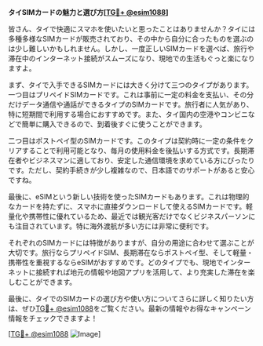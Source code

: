 **タイSIMカードの魅力と選び方[[TG💪+ @esim1088](https://t.me/s/esim1088)]**

皆さん、タイで快適にスマホを使いたいと思ったことはありませんか？タイには多種多様なSIMカードが販売されており、その中から自分に合ったものを選ぶのは少し難しいかもしれません。しかし、一度正しいSIMカードを選べば、旅行や滞在中のインターネット接続がスムーズになり、現地での生活もぐっと楽になりますよ。

まず、タイで入手できるSIMカードには大きく分けて三つのタイプがあります。一つ目はプリペイドSIMカードです。これは事前に一定の料金を支払い、その分だけデータ通信や通話ができるタイプのSIMカードです。旅行者に人気があり、特に短期間で利用する場合におすすめです。また、タイ国内の空港やコンビニなどで簡単に購入できるので、到着後すぐに使うことができます。

二つ目はポストペイ型のSIMカードです。このタイプは契約時に一定の条件をクリアすることで利用可能となり、毎月の使用料金を後払いする方式です。長期滞在者やビジネスマンに適しており、安定した通信環境を求めている方にぴったりです。ただし、契約手続きが少し複雑なので、日本語でのサポートがあると安心ですね。

最後に、eSIMという新しい技術を使ったSIMカードもあります。これは物理的なカードを持たずに、スマホに直接ダウンロードして使えるSIMカードです。軽量化や携帯性に優れているため、最近では観光客だけでなくビジネスパーソンにも注目されています。特に海外渡航が多い方には非常に便利です。

それぞれのSIMカードには特徴がありますが、自分の用途に合わせて選ぶことが大切です。旅行ならプリペイドSIM、長期滞在ならポストペイ型、そして軽量・携帯性を重視するならeSIMがおすすめです。どのタイプでも、現地でインターネットに接続すれば地元の情報や地図アプリを活用して、より充実した滞在を楽しむことができます。

最後に、タイでのSIMカードの選び方や使い方についてさらに詳しく知りたい方は、ぜひ[TG💪+ @esim1088](https://t.me/s/esim1088)をご覧ください。最新の情報やお得なキャンペーン情報をチェックできますよ！

[[TG💪+ @esim1088](https://t.me/s/esim1088) ![Image](https://i.postimg.cc/Y0z9fWf4/image.png)]